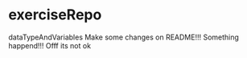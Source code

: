 # exerciseRepo
dataTypeAndVariables
Make some changes on README!!!
Something happend!!!
Offf its not ok

